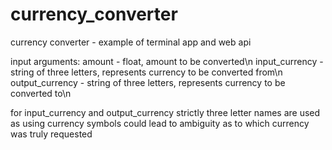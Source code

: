 # currency_converter
currency converter - example of terminal app and web api

input arguments: 
amount - float, amount to be converted\n
input_currency - string of three letters, represents currency to be converted from\n
output_currency - string of three letters, represents currency to be converted to\n

for input_currency and output_currency strictly three letter names are used as using currency symbols
could lead to ambiguity as to which currency was truly requested